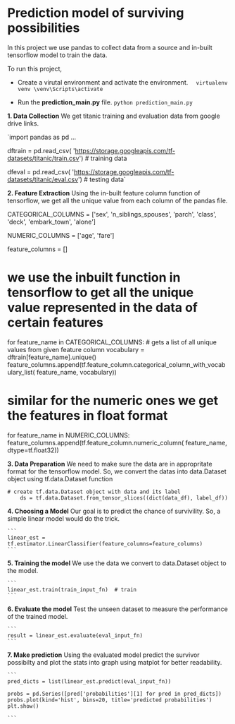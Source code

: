 # Prediction model of surviving possibilities

In this project we use pandas to collect data from a source and in-built tensorflow model to train the data.

To run this project,

- Create a virutal environment and activate the environment.
  `  virtualenv venv
\venv\Scripts\activate`

- Run the **prediction_main.py** file.
  `python prediction_main.py`

**1. Data Collection**
We get titanic training and evaluation data from google drive links.

`import pandas as pd
...

dftrain = pd.read_csv(
'https://storage.googleapis.com/tf-datasets/titanic/train.csv') # training data

dfeval = pd.read_csv(
'https://storage.googleapis.com/tf-datasets/titanic/eval.csv') # testing data`

**2. Feature Extraction**
Using the in-built feature column function of tensorflow, we get all the unique value from each column of the pandas file.

CATEGORICAL_COLUMNS = ['sex', 'n_siblings_spouses', 'parch', 'class', 'deck',
'embark_town', 'alone']

NUMERIC_COLUMNS = ['age', 'fare']

feature_columns = []

# we use the inbuilt function in tensorflow to get all the unique value represented in the data of certain features

for feature_name in CATEGORICAL_COLUMNS: # gets a list of all unique values from given feature column
vocabulary = dftrain[feature_name].unique()
feature_columns.append(tf.feature_column.categorical_column_with_vocabulary_list(
feature_name, vocabulary))

# similar for the numeric ones we get the features in float format

for feature_name in NUMERIC_COLUMNS:
feature_columns.append(tf.feature_column.numeric_column(
feature_name, dtype=tf.float32))

**3. Data Preparation**
We need to make sure the data are in appropritate format for the tensorflow model. So, we convert the datas into data.Dataset object using tf.data.Dataset function

```
# create tf.data.Dataset object with data and its label
    ds = tf.data.Dataset.from_tensor_slices((dict(data_df), label_df))

```

**4. Choosing a Model**
Our goal is to predict the chance of survivility. So, a simple linear model would do the trick.

    ```
    linear_est = tf.estimator.LinearClassifier(feature_columns=feature_columns)
    ```

**5. Training the model**
We use the data we convert to data.Dataset object to the model.

    ```
    linear_est.train(train_input_fn)  # train
    ```

**6. Evaluate the model**
Test the unseen dataset to measure the performance of the trained model.

    ```
    result = linear_est.evaluate(eval_input_fn)
    ```

**7. Make prediction**
Using the evaluated model predict the survivor possibilty and plot the stats into graph using matplot for better readability.

    ```
    pred_dicts = list(linear_est.predict(eval_input_fn))

    probs = pd.Series([pred['probabilities'][1] for pred in pred_dicts])
    probs.plot(kind='hist', bins=20, title='predicted probabilities')
    plt.show()

    ```
